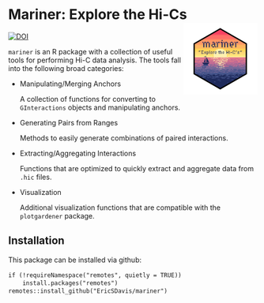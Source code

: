 # Mariner: Explore the Hi-Cs <img src="man/figures/mariner.png" id="mariner_logo" align="right" width="150"/>

[![DOI](https://zenodo.org/badge/475953890.svg)](https://zenodo.org/badge/latestdoi/475953890)

`mariner` is an R package with a collection of useful tools for performing Hi-C data analysis. The tools fall into the following broad categories:

-   Manipulating/Merging Anchors

    A collection of functions for converting to `GInteractions` objects and manipulating anchors.
    
-   Generating Pairs from Ranges

    Methods to easily generate combinations of paired interactions.
  
-   Extracting/Aggregating Interactions

    Functions that are optimized to quickly extract and aggregate data from `.hic` files.

-   Visualization

    Additional visualization functions that are compatible with the `plotgardener` package.

## Installation

This package can be installed via github:

```{r}
if (!requireNamespace("remotes", quietly = TRUE))
    install.packages("remotes")
remotes::install_github("EricSDavis/mariner")
```
